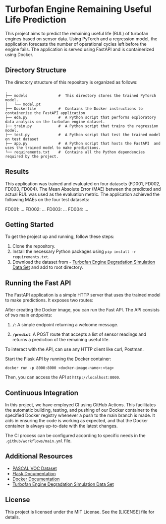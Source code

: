 # Turbofan Engine Remaining Useful Life Prediction

This project aims to predict the remaining useful life (RUL) of turbofan engines based on sensor data. Using PyTorch and a regression model, the application forecasts the number of operational cycles left before the engine fails. The application is served using FastAPI and is containerized using Docker.

## Directory Structure

The directory structure of this repository is organized as follows:

```
.
├── models              #  This directory stores the trained PyTorch model.
│   └── model.pt
├── Dockerfile          #  Contains the Docker instructions to containerize the FastAPI application
├── eda.py              #  A Python script that performs exploratory data analysis on the turbofan engine dataset.
├── train.py            #  A Python script that trains the regression model.
├── test.py             #  A Python script that test the trained model on test dataset
├── app.py              #  A Python script that hosts the FastAPI  and uses the trained model to make predictions.
└── requirements.txt    #  Contains all the Python dependencies required by the project.

```
## Results

This application was trained and evaluated on four datasets (FD001, FD002, FD003, FD004). The Mean Absolute Error (MAE) between the predicted and actual RUL was used as the evaluation metric. The application achieved the following MAEs on the four test datasets:

FD001: ...
FD002: ...
FD003: ...
FD004: ...


## Getting Started

To get the project up and running, follow these steps:

1. Clone the repository.
2. Install the necessary Python packages using `pip install -r requirements.txt`.
3. Download the dataset from - [Turbofan Engine Degradation Simulation Data Set](https://data.nasa.gov/Aerospace/CMAPSS-Jet-Engine-Simulated-Data/ff5v-kuh6) and add to root directory.

## Running the Fast API

The FastAPI application is a simple HTTP server that uses the trained model to make predictions. It exposes two routes:

After creating the Docker image, you can run the Fast API. The API consists of two main endpoints:

1. **`/`**: A simple endpoint returning a welcome message.

2. **`/predict`**: A POST route that accepts a list of sensor readings and returns a prediction of the remaining useful life.

To interact with the API, can use any HTTP client like curl, Postman.

Start the Flask API by running the Docker container:
```
docker run -p 8000:8000 <docker-image-name>:<tag>
``` 

Then, you can access the API at `http://localhost:8000`.

## Continuous Integration

In this project, we have employed CI using GitHub Actions. This facilitates the automatic building, testing, and pushing of our Docker container to the specified Docker registry whenever a push to the main branch is made. It aids in ensuring the code is working as expected, and that the Docker container is always up-to-date with the latest changes.

The CI process can be configured according to specific needs in the `.github/workflows/main.yml` file.

## Additional Resources

- [PASCAL VOC Dataset](http://host.robots.ox.ac.uk/pascal/VOC/)
- [Flask Documentation](https://flask.palletsprojects.com/)
- [Docker Documentation](https://docs.docker.com/)
- [Turbofan Engine Degradation Simulation Data Set](https://data.nasa.gov/Aerospace/CMAPSS-Jet-Engine-Simulated-Data/ff5v-kuh6)


## License

This project is licensed under the MIT License. See the [LICENSE] file for details.